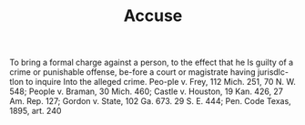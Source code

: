 ---
title: Accuse
permalink: "/definitions/accuse.html"
body: To bring a formal charge against a person, to the effect that he Is guilty of
  a crime or punishable offense, be-fore a court or magistrate having jurisdlc-tlon
  to inquire Into the alleged crime. Peo-ple v. Frey, 112 Mich. 251, 70 N. W. 548;
  People v. Braman, 30 Mich. 460; Castle v. Houston, 19 Kan. 426, 27 Am. Rep. 127;
  Gordon v. State, 102 Ga. 673. 29 S. E. 444; Pen. Code Texas, 1895, art. 240
published_at: '2018-07-07'
layout: post
---